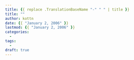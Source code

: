 ```yaml
---
title: {{ replace .TranslationBaseName "-" " " | title }}
title: ""
author: kottn
date: {{ "January 2, 2006" }}
lastmod: {{ "January 2, 2006" }}
categories:
  - 
tags:
  - 
draft: true
---
```



